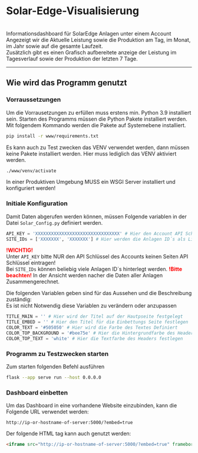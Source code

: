 # Solar-Edge-Visualisierung
<br>
Informationsdashboard für SolarEdge Anlagen unter einem Account
<br>
Angezeigt wir die Aktuelle Leistung sowie die Produktion am Tag, im Monat, im Jahr sowie auf die gesamte Laufzeit.
<br>
Zusätzlich gibt es einen Grafisch aufbereitete anzeige der Leistung im Tagesverlauf sowie der Produktion der letzten 7 Tage.

<hr>

## Wie wird das Programm genutzt

### Vorraussetzungen
Um die Vorrausetzungen zu erfüllen muss erstens min. Python 3.9 installiert sein.
Starten des Programms müssen die Python Pakete installiert werden. Mit folgendem Kommando werden die Pakete auf Systemebene installiert.


```bash
pip install -r www/requirements.txt
```

Es kann auch zu Test zwecken das VENV verwendet werden, dann müssen keine Pakete installiert werden. Hier muss lediglich das VENV aktiviert werden.

```bash
./www/venv/activate
```

In einer Produktiven Umgebung MUSS ein WSGI Server installiert und konfiguriert werden!

### Initiale Konfiguration
Damit Daten abgerufen werden können, müssen Folgende variablen in der Datei ```Solar_Config.py``` definiert werden.

```python
API_KEY = 'XXXXXXXXXXXXXXXXXXXXXXXXXXXXXXXX' # Hier den Account API Schlüssel einfügen
SITE_IDs = ['XXXXXXX', 'XXXXXXX'] # Hier werden die Anlagen ID´s als Liste hinterlegt
```

<span style="color: red; font-weight: bolder;">!WICHTIG!</span>
<br>
Unter ```API_KEY``` bitte NUR den API Schlüssel des Accounts keinen Seiten API Schlüssel eintragen!<br>
Bei ```SITE_IDs``` können beliebig viele Anlagen ID´s hinterlegt werden. <span style="color: red; font-weight: bold">!Bitte beachten!</span> In der Ansicht werden nacher die Daten aller Anlagen Zusammengerechnet. 
<br>

Die folgenden Variablen geben sind für das Aussehen und die Beschreibung zuständig: <br>
Es ist nicht Notwendig diese Variablen zu verändern oder anzupassen <br>

```python
TITLE_MAIN = '' # Hier wird der Titel auf der Hautpseite festgelegt
TITLE_EMBED = '' # Hier den Titel für die Einbettungs Seite festlegen 
COLOR_TEXT = '#505050' # Hier wird die Farbe des Textes Definiert
COLOR_TOP_BACKGROUND = '#bee75e' # Hier die Hintergrundfarbe des Header definieren
COLOR_TOP_TEXT = 'white' # Hier die Textfarbe des Headers festlegen 
```

### Programm zu Testzwecken starten
Zum starten folgenden Befehl ausführen

```bash
flask --app serve run --host 0.0.0.0
```

### Dashboard einbetten
Um das Dashboard in eine vorhandene Website einzubinden, kann die Folgende URL verwendet werden:

```url
http://ip-or-hostname-of-server:5000/?embed=true
```

Der folgende HTML tag kann auch genutzt werden:

```html
<iframe src="http://ip-or-hostname-of-server:5000/?embed=true" frameborder="0" height="550px" width="550px"></iframe>
```



